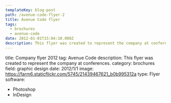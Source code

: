```yaml
---
templateKey: blog-post
path: /avenue-code-flyer-2
title: Avenue Code flyer
tags:
  - brochures
  - avenue-code
date: 2012-01-01T15:04:10.000Z
description: This flyer was created to represent the company at conferences.
---
```


title: Company flyer 2012
tag: Avenue Code
description: This flyer was created to represent the company at conferences.
category: brochures
field: graphic design
date: 2012/1/1
image: https://farm6.staticflickr.com/5745/21439467621_b0b995312a
type: Flyer
software:
- Photoshop
- InDesign